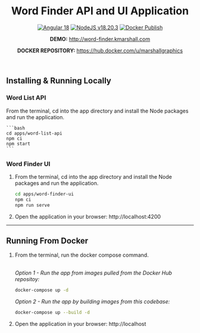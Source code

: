 <div align="center">

# Word Finder API and UI Application

<a href="https://blog.angular.dev/angular-v18-is-now-available-e79d5ac0affe"><img src="https://img.shields.io/badge/Built%20With%20Angular%20v18-blue?logo=angular&logoColor=white" alt="Angular 18" /></a> <a href="https://nodejs.org"><img src="https://img.shields.io/badge/NodeJS-v18.20.3-blue?logo=nodedotjs&logoColor=%23fff" alt="NodeJS v18.20.3" /></a> <a href="https://github.com/mgraphic/Word-Finder/actions/workflows/main.yml"><img src="https://github.com/mgraphic/Word-Finder/actions/workflows/build-publish-deploy.yml/badge.svg?branch=main" alt="Docker Publish" /></a>

<p>
    <strong>DEMO:</strong>
    <a href="http://word-finder.kmarshall.com">http://word-finder.kmarshall.com</a>
</p>

<p>
    <strong>DOCKER REPOSITORY:</strong>
    <a href="https://hub.docker.com/u/marshallgraphics">https://hub.docker.com/u/marshallgraphics</a>
</p>

</div>

<br />

## Installing & Running Locally

### Word List API

From the terminal, cd into the app directory and install the Node packages and run the application.

    ```bash
    cd apps/word-list-api
    npm ci
    npm start
    ```

### Word Finder UI

1. From the terminal, cd into the app directory and install the Node packages and run the application.

    ```bash
    cd apps/word-finder-ui
    npm ci
    npm run serve
    ```

2. Open the application in your browser: http://localhost:4200

---

## Running From Docker

1. From the terminal, run the docker compose command.

    <br/>_Option 1 - Run the app from images pulled from the Docker Hub repositoy:_

    ```bash
    docker-compose up -d
    ```

    _Option 2 - Run the app by building images from this codebase:_

    ```bash
    docker-compose up --build -d
    ```

2. Open the application in your browser: http://localhost
